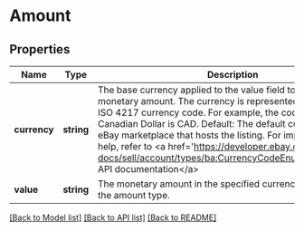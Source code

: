 # Amount

## Properties
Name | Type | Description | Notes
------------ | ------------- | ------------- | -------------
**currency** | **string** | The base currency applied to the value field to establish a monetary amount. The currency is represented as a 3-letter ISO 4217 currency code. For example, the code for the Canadian Dollar is CAD. Default: The default currency of the eBay marketplace that hosts the listing. For implementation help, refer to &lt;a href&#x3D;&#39;https://developer.ebay.com/api-docs/sell/account/types/ba:CurrencyCodeEnum&#39;&gt;eBay API documentation&lt;/a&gt; | [optional] 
**value** | **string** | The monetary amount in the specified currency. Required in the amount type. | [optional] 

[[Back to Model list]](../README.md#documentation-for-models) [[Back to API list]](../README.md#documentation-for-api-endpoints) [[Back to README]](../README.md)


